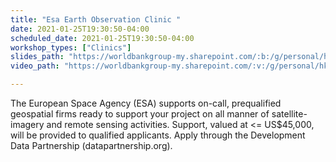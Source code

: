 ```yaml
---
title: "Esa Earth Observation Clinic "
date: 2021-01-25T19:30:50-04:00
scheduled_date: 2021-01-25T19:30:50-04:00
workshop_types: ["Clinics"]
slides_path: "https://worldbankgroup-my.sharepoint.com/:b:/g/personal/hkrambeck_worldbank_org/Ea3mINpXD9tDpLJrTp7VZLYBtf8sq2Wh7eC0ys3uqONbog?e=BL1pDR"
video_path: "https://worldbankgroup-my.sharepoint.com/:v:/g/personal/hkrambeck_worldbank_org/EZAZY4NaJcxCkojV8EFM-mYBA9uaKi8qSgOSCbmZPPI5Vg?e=tzePmc"

---
```


The European Space Agency (ESA) supports on-call, prequalified geospatial firms ready to support your project on all manner of satellite-imagery and remote sensing activities. Support, valued at <= US$45,000, will be provided to qualified applicants. Apply through the Development Data Partnership (datapartnership.org).
